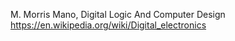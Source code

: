 M. Morris Mano, Digital Logic And Computer Design
https://en.wikipedia.org/wiki/Digital_electronics
